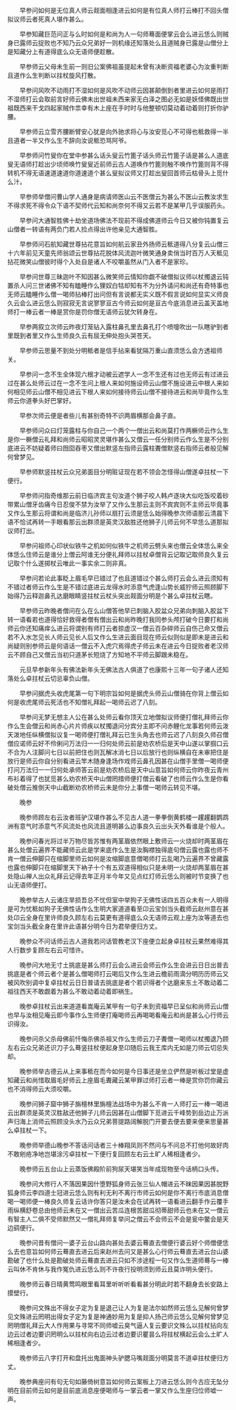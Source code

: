 <!-- { "loadSidebar": true } -->
　　早参问如何是无位真人师云觌面相逢进云如何是有位真人师打云棒打不回头僧拟议师云者死真人堪作甚么。

　　早参知藏巨范问正与么时如何是和尚为人一句师蓦面便掌云会么进云恁么则贼身已露师云捉败也不知乃云众兄弟好一则机缘还知落处么且道贼身已露是山僧分上是知藏分上有道得底么众无语师便趁散。

　　早参师云父母未生前一则旧公案佛祖虽提起未曾有决断资福老婆心为汝重判断且道作么生判断以拄杖旋风打散。

　　早参问风吹不动雨打不湿如何是风吹不动师云因甚颠倒到者里进云如何是雨打不湿师打云会取前言好师云佛未出世祖未西来家无白泽之图必无如是妖怪佛既出世祖既西来干戈四起家贼作祟幸有木上座在手时时与他整顿切莫动着动着则打折你驴腰。

　　早参师云立雪齐腰断臂安心犹是向外驰求将心与汝安觅心不可得也秪救得一半且道者一半又作么生不辞向汝说秪恐骂阿爷。

　　早参师问竹叟你在堂中参甚么话头叟云竹篦子话头师云竹篦子话是甚么人道底叟无语师打趁出少顷师唤竹叟叟近前师云古人道唤作竹篦则触不唤作竹篦则背不得转机不得无语速道速道你道速道个甚么叟拟议师又打趁出叟回首师云枯骨头上觅什么汁。

　　早参师举僧问曹山学人通身是病请师医山云不医僧云为甚么不医山云教汝求生不得求死不得令众下语不契师代云知和尚奈何不得又云若不是某甲几乎误服药头。

　　早参问大通智胜佛十劫坐道场佛法不现前不得成佛道师云今日又被你钝置复云山僧者一转语有两负门若人捡点得出许他亲见大通智胜。

　　早参师问石航知藏世尊拈花意旨如何航云家丑外扬师云秪道得八分复云山僧三十六年前见天童先师翁颂云世尊拈花脱体风流迦叶微笑通身卖俏当时百万人天秪见拈花微笑山僧彼时得个入处自是诸人不咬嚼虽然从门入者不是家珍。

　　早参问世尊三昧迦叶不知因甚么微笑师云情知你觑不破僧拟议师以杖擉退云钝置杀人问三世诸佛不知有瞌睡作么狸奴白牯却知有不为分外请问和尚还有奇特事也无师云瞌睡作么僧一喝师拈棒打出问但有言说都无实义既不假言说如何显实义师良久云会么进云恁么则寂寂无言说寥寥亘古今师云如何是亘古今底消息进云盖天盖地师打一棒云者一棒是赏你是罚你僧无语师云犹欠转身在。

　　早参两叙立次师云昨夜灯笼钻入露柱鼻孔里去鼻孔打个喷嚏吹出一队瞎驴到者里既到者里又作么生师良久云有屈无伸处抱头哭苍天。

　　早参师云思量不到处分明秪者是信手拈来看犹隔万重山直须恁么会方透祖师关。

　　早参问一念不生全体现六根才动被云遮学人一念不生还有过也无师云有过进云过在甚么处师云过在一念不生问上根人来如何施设师云山僧不施设进云中根人来如何相见师云山僧不相见进云下根人来如何接待师云山僧不接待进云和尚毕竟作么生师云你道拳头好巴掌好。

　　早参次师云便是者些儿有甚别奇特不识两眉横那会鼻子直。

　　早参师问众曰灯笼露柱与你自己一个两个一僧出云和尚莫打作两橛师云作么生是你一橛僧云礼拜和尚师云昭昭灵灵堪作甚么又僧云一任分别师云作么生是不分别底进云不妨疑着师曰囫囵吞枣又僧出默竖左指师云露柱聻僧默竖右指师云者般见解何曾梦见。

　　早参师默竖拄杖云众兄弟面目分明赃证现在若不领会怎怪得山僧遂卓拄杖一下便行。

　　早参师问指奇维那云前日临济宾主句汝道个狮子咬人韩卢逐块大似吃饭咬着砂带累山僧牙齿痛今日忍俊不禁为汝举了又作么生那云主则不宾宾则不主师云毕竟事又作么生那云将谓和尚是临济儿孙师以扇打云须是恁么始得晚参次师语那云清晨下语不恰试再转一手眼看那云出群须是英灵汉敌胜还他狮子儿师云何不早恁么道那拟议师打出。

　　早参问祖师心印状似铁牛之机如何似铁牛之机师云劈头来也僧云全体恁么来全体恁么住师云是谁分上僧云阿谁无分便礼拜师以拄杖卓僧背云记取记取师良久复云记取个什么遂掷杖云唯此一事实余二则非真。

　　早参问若论此事眨上眉毛早已错过了也且道错过个甚么师打云会么进云须知有不错过者师云作么生是不错过底进云龙得水时添意气虎逢山势长威狞师云照顾脚下始得乃云释迦鼻孔达磨眼睛竖拄杖云杖头突出觌面分明是个甚么卓拄杖云瞎。

　　早参师云昨晚者僧问在么在么山僧答他早已刺脑入胶盆众兄弟向刺脑入胶盆下转一语看若也道得恰好救得者僧有僧出云和尚昨晚打我同参头颅打破今日要打和尚师云你还知痛痒么进云将谓别有师打云者掠虚汉一僧云百杂碎师云自伤己命又僧云若不入水怎见长人师云见长人后又作么生进云面目现在师云似则似是即未是进云和尚疑则别参师云是何语话一僧云不入虎穴焉得虎子师云未在进云今日捉败者老汉师云不顾自己又僧云当初只道茅长短烧了方知地不平师云脚跟未稳在。

　　元旦早参新年头有佛法新年头无佛法古人俱道了也康熙十三年一句子诸人还知落处么卓拄杖云切忌辜负山僧。

　　早参问据虎头收虎尾第一句下明宗旨如何是据虎头师云山僧骑在你背上僧云如何是收虎尾师云死活也不知僧礼拜起一喝师云迟了八刻。

　　早参问无梦无想主人公在甚么处师云看你顶天立地僧拟议师便打僧礼拜师云你作么生会僧云和尚赤心片片师疾以杖擉退问分宾分主即不问赤鲤化龙事若何师云泼天泼地任纵横僧拟议复一喝师便打僧礼拜云已生头角去也师云迟了八刻良久师召僧僧应诺师云好不伶俐问万法归一一归何处师云前是劝农桥后是天中山遂以掌掴口云不合为人注脚问七日以前把住也则瓦解冰消七日以后放行也则纵横自在未审把住是放行是师云你自分别看进云竿木随身逢场作戏师云鼻孔因甚在山僧手里僧一喝师便打问万法归一一归何处承师答云前是劝农桥后是天中山意旨如何师云你昨夜云青州布衫着得了也犹觅甚么劝农桥天中山僧罔措师便打僧云看破了也师云作么生是你看破处僧云推倒天中山截断劝农桥师云未是你分上事僧一喝师云转见不堪。

　　晚参

　　晚参师顾左右云汝者班驴汉堪作甚么不见古人道一拳拳倒黄鹤楼一趯趯翻鹦鹉洲有意气时添意气不风流处也风流且道明甚么边事良久云出头天外看谁是个般人。

　　晚参问春光将过半万物尽皆苏惟有两茎眉依然眼上敷师云一火烧却时两茎眉在甚么处僧云遍界不能藏师云此是学来底作么生是汝胸襟独得底句僧云露也露也师不肯一僧云伸脚只在缩脚里师云如何是汝缩脚底意僧喝师打云乱喝乃云遍界不曾藏露也露也伸脚只在缩脚里天下衲子十个有五双道得相似只是未明一火烧却两茎眉在甚处隐山禅人出众礼拜云记得去年正月半今年又见点红灯师云恁么则被时节变换了也山无语师便打。

　　晚参举古人云诸庄旱损吾总不忧但室中举狗子无佛性话四五百众未有一人明得是可为忧秪如狗子无佛性话作么生明大家道道看至卬云宝剑当头截师云赵州意在甚处卬云全身在里许师良久顾左右云莫更有道得底么众无语师云观上座为汝等道去也宝剑当头截全身在里许此语甚分明今日为君举便归方丈。

　　晚参众不问话师云古人道我若问话管教老汉下座便立起身卓拄杖云果然难得其人行数步复顾左右云可惜许。

　　晚参问大地无寸土挑底是甚么师打云会么进云会师云作么生会进云日日出普去挑底是者个师云者个是甚么僧喝师打云喝后又作么生进云檐前雨滴分明历历师云又被风吹别调中复卓拄杖云日日普请去挑底是者个若识得者个达磨来东土不敢动着二祖往西天不敢觑着为甚么不敢动着动着即祸生。

　　晚参卓拄杖云出来道道看嵩庵云某甲有一句子未到资福早已呈似和尚师云山僧也早与汝相见庵云即今事作么生师便打庵喝师云再喝喝看庵云和尚是甚么心行师云识得汝。

　　晚参问杀父杀母佛前忏悔杀佛杀祖又作么生师云刀子聻僧一喝师以杖擉退乃顾左右云众兄弟还识刀子么蓦竖拄杖便起身至卬随后云我王库内无如是刀师云切忌失却。

　　晚参师举古德云从上来事秪在而今如何是今日事还是坐立俨然是听板过堂是虚知藏云和尚惜取眉毛好师云上座眉毛聻藏云某甲罪过师打云者一棒是赏你罚你藏云也不消得师云大须咬嚼。

　　晚参问狮子窟中狮子旃檀林里旃檀法战场中为甚么不肯一人师打云一棒一喝进云出群须是英灵汉胜敌还他狮子儿师云因甚在山僧脚下觅进云千峰势到岳边止万派声归海上消师云照顾没头水乃云众兄弟菩提路阔解脱门开要去便去要来便来思量甚么卓拄杖一下。

　　晚参师举德山晚参不答话问话者三十棒翔凤则不然问与不问总不打他何故好肉不敢剜疮净地岂堪涂污卓拄杖一下便行复回顾左右云土旷人稀相逢者少。

　　晚参师云五台山上云蒸饭佛殿阶前狗尿天堪笑当年成现物至今话柄口头传。

　　晚参问大修行人不落因果因什堕野狐身师云张三仙人帽进云不昧因果因甚脱野狐身师云李四道士冠进云恁么则有利无利不离行市师云如何是你不离行市底消息僧喝一喝师便一棒良久师复云话许你答只是汝未会在试再转一语看进云翻手作云覆手雨纵横舒卷总由他师云未在又一僧出云苦瓜连根苦甜瓜彻蒂甜师云也未在又一僧云有智主人二俱不受师默然又一僧礼拜师复举问之僧云不会师云不会是瓮中鳖会是天边鹞便行。

　　晚参问昔有僧问一婆子云台山路向甚处去婆云蓦直去僧便行婆云好个师僧便恁么去也意旨如何师云蓦直去进云后来赵州去问又是甚么心行师云蓦直去进云台山婆勘破了也什么处是勘破处师云蓦直去进云只如不涉途程一句又作么生道师蓦与一棒云叫休不肯休与我作冤仇进云恁么则不许夜行投明须到师云且莫诈明头便行。

　　晚参师云春日晴黄莺鸣眼里看耳里听听听看看甚分明此时若不翻身去长安路上摸壁行。

　　晚参问文殊出不得女子定为复是退己让人为复是法尔如然师云恁么见解何曾梦见文殊进云罔明出得女子定为复是神通妙用为复是抑人扬己师云恁么见解何曾梦见罔明僧礼拜云大人作用果与寻常不同师嘘云臭气逼人复云要识文殊么以拄杖拈向左边云过者边要识罔明么以拄杖向右边云过者边要识瞿昙么将拄杖横起云会么土旷人稀相逢者少。

　　晚参师云八字打开和盘托出鬼面神头驴腮马嘴觌面分明莫言不道卓拄杖便归方丈。

　　晚参典座问有句无句如藤倚树意旨如何师云案板上刀进云恁么则今古应无坠分明在目前师云如何是目前底消息座便喝师与一掌云者一掌又作么生座归位师嘘一声。

